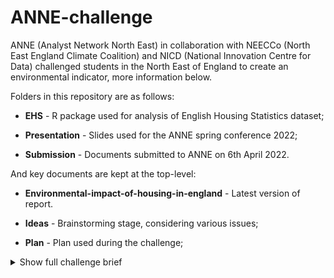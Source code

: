 # ANNE-challenge

ANNE (Analyst Network North East) in collaboration with NEECCo (North East
England Climate Coalition) and NICD (National Innovation Centre for Data)
challenged students in the North East of England to create an environmental
indicator, more information below.

Folders in this repository are as follows:

- **EHS** - R package used for analysis of English Housing Statistics dataset;

- **Presentation** - Slides used for the ANNE spring conference 2022;

- **Submission** - Documents submitted to ANNE on 6th April 2022.

And key documents are kept at the top-level:

- **Environmental-impact-of-housing-in-england** - Latest version of report.

- **Ideas** - Brainstorming stage, considering various issues;

- **Plan** - Plan used during the challenge;

<details>

  <summary>Show full challenge brief</summary>

> The Challenge is to produce an indicator or a small set of indicators related
> to climate change or environmental sustainability, specifically for the
> North East of England. By 'indicator', we mean something that measures the
> value of or change in a particular variable, such as the presence of a
> species, the quality of water, or the uptake of cycle-to-work schemes.
>
> You are welcome to approach the Challenge in any way you like, but as a
> general approach, we'd recommend:
>
> 1. Select a subject/topic to develop an indicator for. NEECCo's
>    subject-matter experts in land, water and housing will be on hand to answer
>    questions, but you are welcome to choose any topic that interests you.
>    NEECCo has already developed a dashboard of indicators – can you see a gap
>    in what they've produced, or is there something in their dashboard you
>    think you could advance?
>
> 1. Identify data to measure your chosen subject. To find this data, you can
>    check out NICD's list of related sources (see the resources section below),
>    approach one of NEECCo's subject-matter experts, or search online. If you
>    cannot identify appropriate data, we suggest going back to step one and
>    choosing a new subject to explore.
>
> 1. Analyse the data and develop an indicator. What does the data tell you
>    about climate change and environmental sustainability in the North East?
>    Is there something in the data that would be interesting to monitor over
>    time?
>
> 1. Visually represent your indicator. This could be a visualisation (such as
>    a graph or map) on a static page (such as a PDF or R markdown report) or
>    on an interactive dashboard (such as a Power BI or R Shiny app). We
>    welcome you to get creative or possibly even artistic here!

</details>
